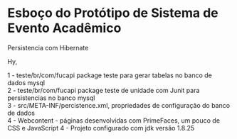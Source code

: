 # Esboço do Protótipo de Sistema de Evento Acadêmico
Persistencia com Hibernate


Hy,

1 - teste/br/com/fucapi package teste para gerar tabelas no banco de dados mysql <br/>
2 - teste/br/com/fucapi package teste de unidade com Junit para persistencias no banco mysql<br/>
3 - src/META-INF/percistence.xml, propriedades de configuração do  banco de dados <br/>
4 - Webcontent - páginas desenvolvidas com  PrimeFaces, um pouco de CSS e JavaScript
4 - Projeto configurado com jdk versão 1.8.25<br/>
